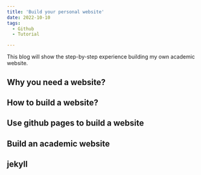 ```yaml
---
title: 'Build your personal website'
date: 2022-10-10
tags:
  - Github
  - Tutorial

---
```


This blog will show the step-by-step experience building my own academic website.
 
## Why you need a website?


## How to build a website?


## Use github pages to build a website


## Build an academic website


## jekyll